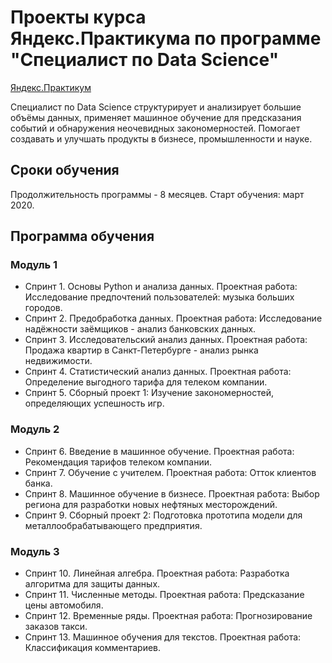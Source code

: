 # Проекты курса Яндекс.Практикума по программе "Специалист по Data Science"
[Яндекс.Практикум](https://praktikum.yandex.ru/profile/data-scientist/)

Специалист по Data Science структурирует и анализирует большие объёмы данных, применяет машинное обучение для предсказания событий и обнаружения неочевидных закономерностей. Помогает создавать и улучшать продукты в бизнесе, промышленности и науке.
## Сроки обучения
Продолжительность программы - 8 месяцев. Старт обучения: март 2020.

## Программа обучения
### Модуль 1
-	Спринт 1. Основы Python и анализа данных. Проектная работа: Исследование предпочтений пользователей: музыка больших городов.
-	Спринт 2. Предобработка данных. Проектная работа: Исследование надёжности заёмщиков - анализ банковских данных.
-	Спринт 3. Исследовательский анализ данных. Проектная работа: Продажа квартир в Санкт-Петербурге - анализ рынка недвижимости.
-	Спринт 4. Статистический анализ данных. Проектная работа: Определение выгодного тарифа для телеком компании.
-	Спринт 5. Сборный проект 1: Изучение закономерностей, определяющих успешность игр.
### Модуль 2
-	Спринт 6. Введение в машинное обучение. Проектная работа: Рекомендация тарифов телеком компании.
-	Спринт 7. Обучение с учителем. Проектная работа: Отток клиентов банка.
-	Спринт 8. Машинное обучение в бизнесе. Проектная работа: Выбор региона для разработки новых нефтяных месторождений.
-	Спринт 9. Сборный проект 2: Подготовка прототипа модели для металлообрабатывающего предприятия.
### Модуль 3
-	Спринт 10. Линейная алгебра. Проектная работа: Разработка алгоритма для защиты данных.
-	Спринт 11. Численные методы. Проектная работа: Предсказание цены автомобиля.
-	Спринт 12. Временные ряды. Проектная работа: Прогнозирование заказов такси.
- Спринт 13. Машинное обучения для текстов. Проектная работа: Классификация комментариев.
